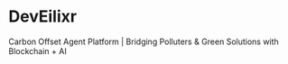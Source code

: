 # DevEilixr
Carbon Offset Agent Platform | Bridging Polluters &amp; Green Solutions with Blockchain + AI
